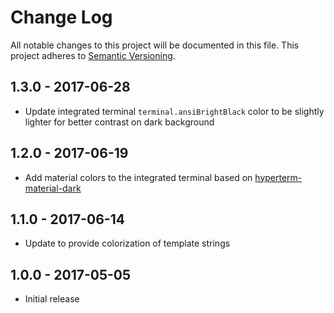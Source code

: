 # Change Log

All notable changes to this project will be documented in this file. This project adheres to [Semantic Versioning](http://semver.org/).

## 1.3.0 - 2017-06-28
- Update integrated terminal `terminal.ansiBrightBlack` color to be slightly lighter for better contrast on dark background

## 1.2.0 - 2017-06-19
- Add material colors to the integrated terminal based on [hyperterm-material-dark](https://github.com/jbw91/hyperterm-material-dark)

## 1.1.0 - 2017-06-14
- Update to provide colorization of template strings

## 1.0.0 - 2017-05-05
- Initial release

